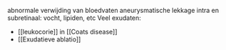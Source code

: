 abnormale verwijding van bloedvaten
aneurysmatische lekkage intra en subretinaal: vocht, lipiden, etc
Veel exudaten:
- [[leukocorie]] in [[Coats disease]]
- [[Exudatieve ablatio]]
